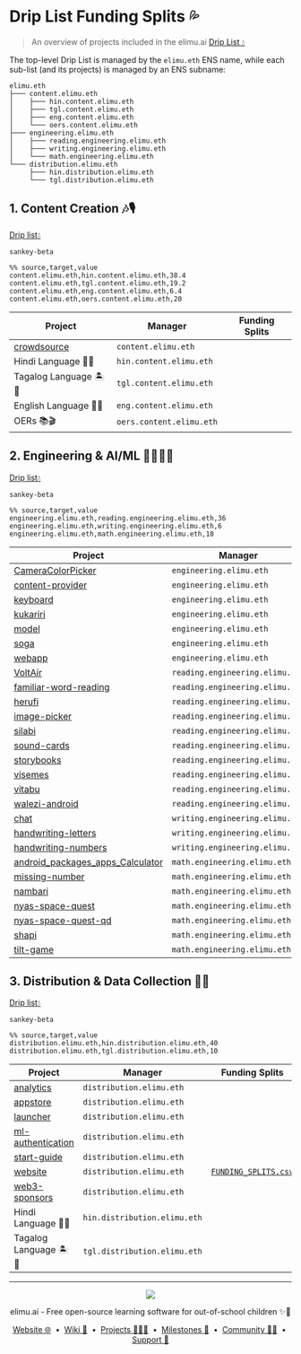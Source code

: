 # Drip List Funding Splits 💦

> An overview of projects included in the elimu.ai [Drip List 💧](https://www.drips.network/app/drip-lists/41305178594442616889778610143373288091511468151140966646158126636698)

The top-level Drip List is managed by the `elimu.eth` ENS name, while each sub-list (and its projects) is managed by an ENS subname:
```
elimu.eth
├─── content.elimu.eth
│    ├─── hin.content.elimu.eth
│    ├─── tgl.content.elimu.eth
│    ├─── eng.content.elimu.eth
│    └─── oers.content.elimu.eth
├─── engineering.elimu.eth
│    ├─── reading.engineering.elimu.eth
│    ├─── writing.engineering.elimu.eth
│    └─── math.engineering.elimu.eth
└─── distribution.elimu.eth
     ├─── hin.distribution.elimu.eth
     └─── tgl.distribution.elimu.eth
```

## 1. Content Creation 🎶🎙️

[Drip list💧](https://www.drips.network/app/drip-lists/44233954899343831995062217275215737681377860849646413826815741964161)

```mermaid
sankey-beta

%% source,target,value
content.elimu.eth,hin.content.elimu.eth,38.4
content.elimu.eth,tgl.content.elimu.eth,19.2
content.elimu.eth,eng.content.elimu.eth,6.4
content.elimu.eth,oers.content.elimu.eth,20
```

| Project | Manager | Funding Splits |
| --- | --- | --- |
| [crowdsource](https://github.com/elimu-ai/crowdsource) | `content.elimu.eth` |  |
| Hindi Language 🏏🐯 | `hin.content.elimu.eth` |  |
| Tagalog Language 🏝️🦎 | `tgl.content.elimu.eth` |  |
| English Language 🍔🏈 | `eng.content.elimu.eth` |  |
| OERs 📚🎬 | `oers.content.elimu.eth` |  |

## 2. Engineering & AI/ML 👩🏽‍💻📱

[Drip list💧](https://www.drips.network/app/drip-lists/41305178594442616889778610143373288091511468151140966646158126636699)

```mermaid
sankey-beta

%% source,target,value
engineering.elimu.eth,reading.engineering.elimu.eth,36
engineering.elimu.eth,writing.engineering.elimu.eth,6
engineering.elimu.eth,math.engineering.elimu.eth,18
```

| Project | Manager | Funding Splits |
| --- | --- | --- |
| [CameraColorPicker](https://github.com/elimu-ai/CameraColorPicker) | `engineering.elimu.eth` |  |
| [content-provider](https://github.com/elimu-ai/content-provider) | `engineering.elimu.eth` |  |
| [keyboard](https://github.com/elimu-ai/keyboard) | `engineering.elimu.eth` |  |
| [kukariri](https://github.com/elimu-ai/kukariri) | `engineering.elimu.eth` |  |
| [model](https://github.com/elimu-ai/model) | `engineering.elimu.eth` |  |
| [soga](https://github.com/elimu-ai/soga) | `engineering.elimu.eth` |  |
| [webapp](https://github.com/elimu-ai/webapp) | `engineering.elimu.eth` | [`FUNDING_SPLITS.csv`](https://github.com/elimu-ai/webapp/blob/main/FUNDING_SPLITS.csv) |
| [VoltAir](https://github.com/elimu-ai/VoltAir) | `reading.engineering.elimu.eth` |  |
| [familiar-word-reading](https://github.com/elimu-ai/familiar-word-reading) | `reading.engineering.elimu.eth` |  |
| [herufi](https://github.com/elimu-ai/herufi) | `reading.engineering.elimu.eth` |  |
| [image-picker](https://github.com/elimu-ai/image-picker) | `reading.engineering.elimu.eth` |  |
| [silabi](https://github.com/elimu-ai/silabi) | `reading.engineering.elimu.eth` |  |
| [sound-cards](https://github.com/elimu-ai/sound-cards) | `reading.engineering.elimu.eth` |  |
| [storybooks](https://github.com/elimu-ai/storybooks) | `reading.engineering.elimu.eth` |  |
| [visemes](https://github.com/elimu-ai/visemes) | `reading.engineering.elimu.eth` |  |
| [vitabu](https://github.com/elimu-ai/vitabu) | `reading.engineering.elimu.eth` | [`FUNDING_SPLITS.csv`](https://github.com/elimu-ai/vitabu/blob/main/FUNDING_SPLITS.csv) |
| [walezi-android](https://github.com/elimu-ai/walezi-android) | `reading.engineering.elimu.eth` |  |
| [chat](https://github.com/elimu-ai/chat) | `writing.engineering.elimu.eth` |  |
| [handwriting-letters](https://github.com/elimu-ai/handwriting-letters) | `writing.engineering.elimu.eth` |  |
| [handwriting-numbers](https://github.com/elimu-ai/handwriting-numbers) | `writing.engineering.elimu.eth` |  |
| [android_packages_apps_Calculator](https://github.com/elimu-ai/android_packages_apps_Calculator) | `math.engineering.elimu.eth` |  |
| [missing-number](https://github.com/elimu-ai/missing-number) | `math.engineering.elimu.eth` |  |
| [nambari](https://github.com/elimu-ai/nambari) | `math.engineering.elimu.eth` |  |
| [nyas-space-quest](https://github.com/elimu-ai/nyas-space-quest) | `math.engineering.elimu.eth` |  |
| [nyas-space-quest-qd](https://github.com/elimu-ai/nyas-space-quest-qd) | `math.engineering.elimu.eth` |  |
| [shapi](https://github.com/elimu-ai/shapi) | `math.engineering.elimu.eth` |  |
| [tilt-game](https://github.com/elimu-ai/tilt-game) | `math.engineering.elimu.eth` |  |

## 3. Distribution & Data Collection 🛵💨

[Drip list💧](https://www.drips.network/app/drip-lists/31191755684409194768993126690116100972451994534322097113232155071146)

```mermaid
sankey-beta

%% source,target,value
distribution.elimu.eth,hin.distribution.elimu.eth,40
distribution.elimu.eth,tgl.distribution.elimu.eth,10
```

| Project | Manager | Funding Splits |
| --- | --- | --- |
| [analytics](https://github.com/elimu-ai/analytics) | `distribution.elimu.eth` |  |
| [appstore](https://github.com/elimu-ai/appstore) | `distribution.elimu.eth` |  |
| [launcher](https://github.com/elimu-ai/launcher) | `distribution.elimu.eth` |  |
| [ml-authentication](https://github.com/elimu-ai/ml-authentication) | `distribution.elimu.eth` |  |
| [start-guide](https://github.com/elimu-ai/start-guide) | `distribution.elimu.eth` |  |
| [website](https://github.com/elimu-ai/website) | `distribution.elimu.eth` | [`FUNDING_SPLITS.csv`](https://github.com/elimu-ai/website/blob/main/FUNDING_SPLITS.csv) |
| [web3-sponsors](https://github.com/elimu-ai/web3-sponsors) | `distribution.elimu.eth` |  |
| Hindi Language 🏏🐯 | `hin.distribution.elimu.eth` |  |
| Tagalog Language 🏝️🦎 | `tgl.distribution.elimu.eth` |  |

---

<p align="center">
  <img src="https://github.com/elimu-ai/webapp/blob/main/src/main/webapp/static/img/logo-text-256x78.png" />
</p>
<p align="center">
  elimu.ai - Free open-source learning software for out-of-school children ✨🚀
</p>
<p align="center">
  <a href="https://elimu.ai">Website 🌐</a>
  &nbsp;•&nbsp;
  <a href="https://github.com/elimu-ai/wiki#readme">Wiki 📃</a>
  &nbsp;•&nbsp;
  <a href="https://github.com/orgs/elimu-ai/projects?query=is%3Aopen">Projects 👩🏽‍💻</a>
  &nbsp;•&nbsp;
  <a href="https://github.com/elimu-ai/wiki/milestones">Milestones 🎯</a>
  &nbsp;•&nbsp;
  <a href="https://github.com/elimu-ai/wiki#open-source-community">Community 👋🏽</a>
  &nbsp;•&nbsp;
  <a href="https://www.drips.network/app/drip-lists/41305178594442616889778610143373288091511468151140966646158126636698">Support 💜</a>
</p>
